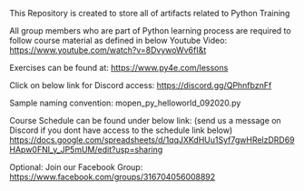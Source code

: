 This Repository is created to store all of artifacts related to Python Training

All group members who are part of Python learning process are required to follow course material as defined in below Youtube Video: https://www.youtube.com/watch?v=8DvywoWv6fI&t

Exercises can be found at: https://www.py4e.com/lessons

Click on below link for Discord access: https://discord.gg/QPhnfbznFf

Sample naming convention: mopen_py_helloworld_092020.py

Course Schedule can be found under below link: (send us a message on Discord if you dont have access to the schedule link below) https://docs.google.com/spreadsheets/d/1qqJXKdHUu1Syf7gwHRelzDRD69HApw0FNI_y_JP5mUM/edit?usp=sharing

Optional: Join our Facebook Group: https://www.facebook.com/groups/316704056008892
